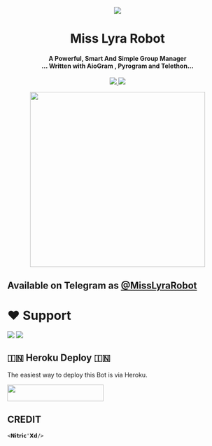 <p align="center">
  <img src="https://telegra.ph/file/73337f3406d18b80a2683.jpg">
</p>

<h1 align="center"><b> Miss Lyra Robot </b></h1>

<h4 align="center">A Powerful, Smart And Simple Group Manager <br> ... Written with AioGram , Pyrogram and Telethon...</h4>
<p align='center'>
  <a href="https://www.python.org/" alt="made-with-python"> <img src="https://img.shields.io/badge/Made%20with-Python-1f425f.svg?style=flat-square&logo=python&color=blue" /> </a>
  <a href="https://github.com/NitricXd/MissLyraRobot/graphs/commit-activity" alt="Maintenance"> <img src="https://img.shields.io/badge/Maintained%3F-yes-green.svg?style=flat-square" /> </a>
</p>

<p align="center"><a href="https://t.me/MissLyraRobot"><img src="(https://telegra.ph/file/73337f3406d18b80a2683.jpg)" width="400"></a></p>

## Available on Telegram as [@MissLyraRobot](https://t.me/MissLyraRobot)

# ❤️ Support
<a href="https://t.me/TheXCodeTeam"><img src="https://img.shields.io/badge/Join-Telegram%20Channel-red.svg?logo=Telegram"></a>
<a href="https://t.me/XCodeSupport"><img src="https://img.shields.io/badge/Join-Telegram%20Group-blue.svg?logo=telegram"></a>


## 🇮🇳 Heroku Deploy 🇮🇳
The easiest way to deploy this Bot is via Heroku.

<p align="left"><a href="https://heroku.com/deploy?template=https://github.com/AloneXBot/MissLyraRobot"> <img src="https://img.shields.io/badge/Deploy%20To%20Heroku-black?style=for-the-badge&logo=heroku" width="220" height="38.45"/></a></p>



## CREDIT
```
<𝗡𝗶𝘁𝗿𝗶𝗰'𝗫𝗱/>
```

 
```
